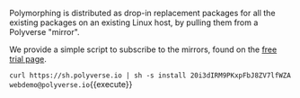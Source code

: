 Polymorphing is distributed as drop-in replacement packages for all the existing packages on an existing Linux
host, by pulling them from a Polyverse "mirror".

We provide a simple script to subscribe to the mirrors, found on the
[free trial page](https://polyverse.io/polymorphic-linux-installation-guide/).

`curl https://sh.polyverse.io | sh -s install 20i3dIRM9PKxpFbJ8ZV7lfWZA webdemo@polyverse.io`{{execute}}
